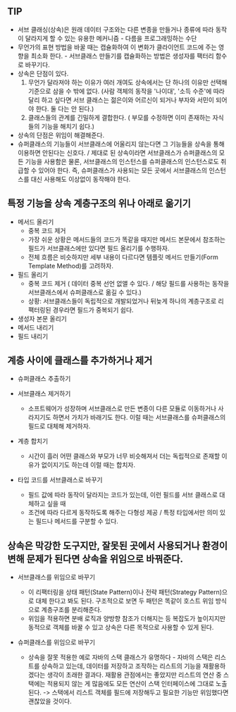 ## TIP

- 서브 클래싱(상속)은 원래 데이터 구조와는 다른 변종을 만들거나 종류에 따라 동작이 달라지게 할 수 있는 유용한 메커니즘 - 다름을 프로그래밍하는 수단
- 무언가의 표현 방법을 바꿀 때는 캡슐화하여 이 변화가 클라이언트 코드에 주는 영향을 최소화 한다. - 서브클래스 만들기를 캡슐화하는 방법은 생성자를 팩터리 함수로 바꾸기다.
- 상속은 단점이 있다.
  1. 무언가 달라져야 하는 이유가 여러 개여도 상속에서는 단 하나의 이유만 선택해 기준으로 삼을 수 밖에 없다. (사람 객체의 동작을 '나이대', '소득 수준'에 따라 달리 하고 싶다면 서브 클래스는 젊은이와 어르신이 되거나 부자와 서민이 되어야 한다. 둘 다는 안 된다.)
  2. 클래스들의 관계를 긴밀하게 결합한다. ( 부모를 수정하면 이미 존재하는 자식들의 기능을 해치기 쉽다.)
- 상속의 단점은 위임이 해결해준다.
- 슈퍼클래스의 기능들이 서브클래스에 어울리지 않는다면 그 기능들을 상속을 통해 이용하면 안된다는 신호다. / 제대로 된 상속이라면 서브클래스가 슈퍼클래스의 모든 기능을 사용함은 물론, 서브클래스의 인스턴스를 슈퍼클래스의 인스턴스로도 취급할 수 있어야 한다. 즉, 슈퍼클래스가 사용되는 모든 곳에서 서브클래스의 인스턴스를 대신 사용해도 이상없이 동작해야 한다.

## 특정 기능을 상속 계층구조의 위나 아래로 옮기기

- 메서드 올리기
  - 중복 코드 제거
  - 가장 쉬운 상황은 메서드들의 코드가 똑같을 때지만 메서드 본문에서 참조하는 필드가 서브클래스에만 있다면 필드 올리기를 수행하자.
  - 전체 흐름은 비슷하지만 세부 내용이 다르다면 템플릿 메서드 만들기(Form Template Method)를 고려하자.
- 필드 올리기
  - 중복 코드 제거 ( 데이터 중복 선언 없앨 수 있다. / 해당 필드를 사용하는 동작을 서브클래스에서 슈퍼클래스로 옮길 수 있다.)
  - 상황: 서브클래스들이 독립적으로 개발되었거나 뒤늦게 하나의 계층구조로 리팩터링된 경우라면 필드가 중복되기 쉽다.
- 생성자 본문 올리기
- 메서드 내리기
- 필드 내리기

## 계층 사이에 클래스를 추가하거나 제거

- 슈퍼클래스 추출하기
- 서브클래스 제거하기
  - 소프트웨어가 성장하며 서브클래스로 만든 변종이 다른 모듈로 이동하거나 사라지기도 하면서 가치가 바래기도 한다. 이럴 때는 서브클래스를 슈퍼클래스의 필드로 대체해 제거하자.
- 계층 합치기

  - 시간이 흘러 어떤 클래스와 부모가 너무 비슷해져서 더는 독립적으로 존재할 이유가 없이지기도 하는데 이럴 때는 합치자.

- 타입 코드를 서브클래스로 바꾸기
  - 필드 값에 따라 동작이 달라지는 코드가 있는데, 이런 필드를 서브 클래스로 대체하고 싶을 때
  - 조건에 따라 다르게 동작하도록 해주는 다형성 제공 / 특정 타입에서만 의미 있는 필드나 메서드를 구분할 수 있다.

## 상속은 막강한 도구지만, 잘못된 곳에서 사용되거나 환경이 변해 문제가 된다면 상속을 위임으로 바꿔준다.

- 서브클래스를 위임으로 바꾸기

  - 이 리팩터링을 상태 패턴(State Pattern)이나 전략 패턴(Strategy Pattern)으로 대체 한다고 봐도 된다. 구조적으로 보면 두 패턴은 똑같이 호스트 위임 방식으로 계층구조를 분리해준다.
  - 위임을 적용하면 분배 로직과 양방향 참조가 더해지는 등 복잡도가 높이지지만 동적으로 객체를 바꿀 수 있고 상속은 다른 목적으로 사용할 수 있게 된다.

- 슈퍼클래스를 위임으로 바꾸기
  - 상속을 잘못 적용한 예로 자바의 스택 클래스가 유명하다 - 자바의 스택은 리스트를 상속하고 있는데, 데이터를 저장하고 조작하는 리스트의 기능을 재활용하겠다는 생각이 초래한 결과다. 재활용 관점에서는 좋았지만 리스트의 연산 중 스택에는 적용되지 않는 게 많음에도 모든 연산이 스택 인터페이스에 그대로 노출된다. -> 스택에서 리스트 객체를 필드에 저장해두고 필요한 기능만 위임했다면 괜찮았을 것이다.
